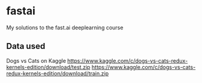 # fastai
My solutions to the fast.ai deeplearning course

## Data used
Dogs vs Cats on Kaggle
https://www.kaggle.com/c/dogs-vs-cats-redux-kernels-edition/download/test.zip
https://www.kaggle.com/c/dogs-vs-cats-redux-kernels-edition/download/train.zip
